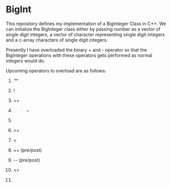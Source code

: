 # BigInt

This repository defines my implementation of a BigInteger Class in C++. We can initialize the BigInteger class either by passing number as a vector of single digit integers, a vector of character representing single digit integers and a c-array characters of single digit integers. 

Presently I have overloaded the binary + and - operator so that the BigInteger operations with these operators gets performed as normal integers would do. 

Upcoming operators to overload are as follows:

1) '*'

2) !

3) ==

4) >=

5) >

6) <=

7) <

8) ++ (pre/post)

9) -- (pre/post)

10) <<

11) >>
